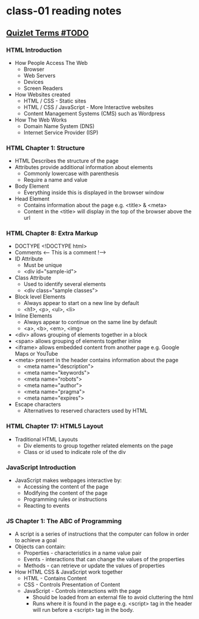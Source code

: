 # class-01 reading notes

## [Quizlet Terms #TODO](https://quizlet.com/)

### HTML Introduction

* How People Access The Web
  * Browser
  * Web Servers
  * Devices
  * Screen Readers
* How Websites created
  * HTML / CSS - Static sites
  * HTML / CSS / JavaScript - More Interactive websites
  * Content Management Systems (CMS) such as Wordpress
* How The Web Works
  * Domain Name System (DNS)
  * Internet Service Provider (ISP)

### HTML Chapter 1: Structure

* HTML Describes the structure of the page
* Attributes provide additional information about elements
  * Commonly lowercase with parenthesis
  * Require a name and value
* Body Element
  * Everything inside this is displayed in the browser window
* Head Element
  * Contains information about the page e.g. &lt;title&gt; & &lt;meta&gt;
  * Content in the &lt;title&gt; will display in the top of the browser above the url

### HTML Chapter 8: Extra Markup

* DOCTYPE &lt;!DOCTYPE html&gt;
* Comments <-- This is a comment !-->
* ID Attribute
  * Must be unique
  * &lt;div id="sample-id"&gt;
* Class Attribute
  * Used to identify several elements
  * &lt;div class="sample classes"&gt;
* Block level Elements
  * Always appear to start on a new line by default
  * &lt;h1&gt;, &lt;p&gt;, &lt;ul&gt;, &lt;li&gt;
* Inline Elements
  * Always appear to continue on the same line by default
  * &lt;a&gt;, &lt;b&gt;, &lt;em&gt;, &lt;img&gt;
* &lt;div&gt; allows grouping of elements together in a block
* &lt;span&gt; allows grouping of elements together inline
* &lt;iframe&gt; allows embedded content from another page e.g. Google Maps or YouTube
* &lt;meta&gt; present in the header contains information about the page
  * &lt;meta name="description"&gt;
  * &lt;meta name="keywords"&gt;
  * &lt;meta name="robots"&gt;
  * &lt;meta name="author"&gt;
  * &lt;meta name="pragma"&gt;
  * &lt;meta name="expires"&gt;
* Escape characters
  * Alternatives to reserved characters used by HTML

### HTML Chapter 17: HTML5 Layout

* Traditional HTML Layouts
  * Div elements to group together related elements on the page
  * Class or id used to indicate role of the div

### JavaScript Introduction

* JavaScript makes webpages interactive by:
  * Accessing the content of the page
  * Modifying the content of the page
  * Programming rules or instructions
  * Reacting to events

### JS Chapter 1: The ABC of Programming

* A script is a series of instructions that the computer can follow in order to achieve a goal
* Objects can contain:
  * Properties - characteristics in a name value pair
  * Events - interactions that can change the values of the properties
  * Methods - can retrieve or update the values of properties
* How HTML CSS & JavaScript work together
  * HTML - Contains Content
  * CSS - Controls Presentation of Content
  * JavaScript - Controls interactions with the page
    * Should be loaded from an external file to avoid cluttering the html
    * Runs where it is found in the page e.g. &lt;script&gt; tag in the header will run before a &lt;script&gt; tag in the body.
